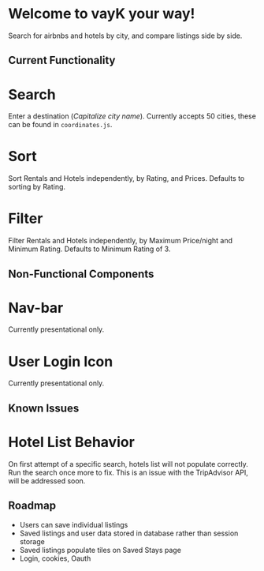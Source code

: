 # Welcome to vayK your way!
Search for airbnbs and hotels by city, and compare listings side by side.

## Current Functionality

# Search
Enter a destination (_Capitalize city name_). Currently accepts 50 cities, these can be found in `coordinates.js`.

# Sort
Sort Rentals and Hotels independently, by Rating, and Prices. Defaults to sorting by Rating.

# Filter
Filter Rentals and Hotels independently, by Maximum Price/night and Minimum Rating. Defaults to Minimum Rating of 3.

## Non-Functional Components

# Nav-bar
Currently presentational only.

# User Login Icon
Currently presentational only.

## Known Issues

# Hotel List Behavior
On first attempt of a specific search, hotels list will not populate correctly. Run the search once more to fix. This is an issue with the TripAdvisor API, will be addressed soon.

## Roadmap

- Users can save individual listings
- Saved listings and user data stored in database rather than session storage
- Saved listings populate tiles on Saved Stays page
- Login, cookies, Oauth